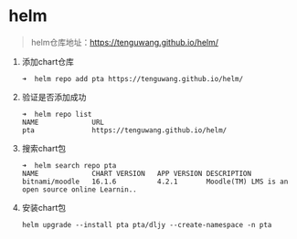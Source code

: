 # helm
> helm仓库地址：https://tenguwang.github.io/helm/

1. 添加chart仓库

   ```shell
   ➜  helm repo add pta https://tenguwang.github.io/helm/
   ```

   

2. 验证是否添加成功

   ```shell
   ➜  helm repo list
   NAME         	URL
   pta          	https://tenguwang.github.io/helm/
   ```

3. 搜索chart包

   ```shell
   ➜  helm search repo pta
   NAME          	CHART VERSION	APP VERSION	DESCRIPTION
   bitnami/moodle	16.1.6       	4.2.1      	Moodle(TM) LMS is an open source online Learnin..
   ```

4. 安装chart包

   ```shell
   helm upgrade --install pta pta/dljy --create-namespace -n pta
   ```

   

